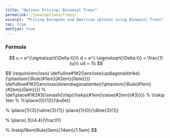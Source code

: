 ```yaml
---
title: "Options Pricing: Binomial Trees"
permalink: /java/options/trees/
excerpt: "Pricing European and American options using Binomial Trees"
toc: true
mathjax: true
---
```


### Formula



$$
u = e^{\sigma\sqrt{\Delta t}}\\
d = e^{-\sigma\sqrt{\Delta t}} = \frac{1}{u}\\
ud = 1\\
$$

$$
\require{enclose}
\def\uline#1#2{\enclose{updiagonalstrike}{\phantom{\Rule{#1em}{#2em}{0em}}}}
\def\dline#1#2{\enclose{downdiagonalstrike}{\phantom{\Rule{#1em}{#2em}{0em}}}}
%
\def\place#1#2#3{\smash{\rlap{\hskip{#1em}\raise{#2em}{#3}}}}
%
\hskip 1em
%
%\place{0}{12}{\bullet}

%
\place{1}{3}{\uline{3}{1}}
\place{1}{0}{\dline{3}{1}}

%
\place{.3}{4.4}{\frac01}

%
\hskip18em\Rule{0em}{14em}{1.5em}
$$